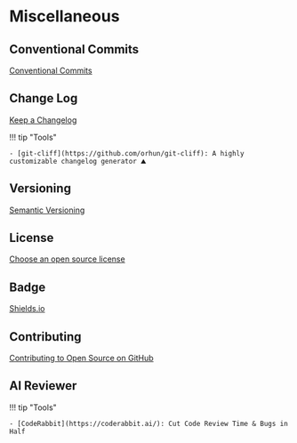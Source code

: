 # Miscellaneous

## Conventional Commits
[Conventional Commits](https://www.conventionalcommits.org/en/v1.0.0/)

## Change Log
[Keep a Changelog](https://keepachangelog.com/en/1.1.0/)

!!! tip "Tools"

    - [git-cliff](https://github.com/orhun/git-cliff): A highly customizable changelog generator ⛰️


## Versioning
[Semantic Versioning](https://semver.org/)


## License
[Choose an open source license](https://choosealicense.com/)

## Badge
[Shields.io](https://shields.io/)

## Contributing
[Contributing to Open Source on GitHub](https://guides.github.com/activities/contributing-to-open-source/)

## AI Reviewer

!!! tip "Tools"

    - [CodeRabbit](https://coderabbit.ai/): Cut Code Review Time & Bugs in Half
